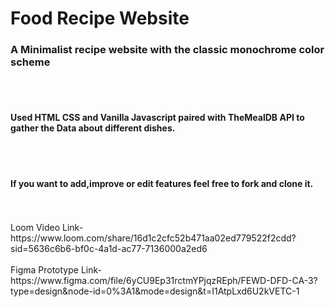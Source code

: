 # Food Recipe Website
<h3>A Minimalist recipe website with the classic monochrome color scheme</h3>
<br>
<br>
<h4>Used HTML CSS and Vanilla Javascript paired with TheMealDB API to gather the Data about different dishes.</h4>
<br>
<br>
<h4>If you want to add,improve or edit features feel free to fork and clone it.</h4>
<br>
<br>
Loom Video Link-https://www.loom.com/share/16d1c2cfc52b471aa02ed779522f2cdd?sid=5636c6b6-bf0c-4a1d-ac77-7136000a2ed6
<br>
<br>
Figma Prototype Link-https://www.figma.com/file/6yCU9Ep31rctmYPjqzREph/FEWD-DFD-CA-3?type=design&node-id=0%3A1&mode=design&t=I1AtpLxd6U2kVETC-1

<!-- . -->
